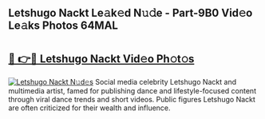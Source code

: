 ## Letshugo Nackt Le𝚊k𝚎d N𝚞𝚍e - Part-9B0 Vid𝚎o Le𝚊ks Photos 64MAL

# <h2><a href="http://fb0avf1.evod.top/?m=Letshugo+Nackt">🔗 👉🔴 Letshugo Nackt Vid𝚎o Ph𝚘t𝚘s</a></h2>

[![Letshugo Nackt N𝚞d𝚎s](https://i.imgur.com/8V9OHl7.gif)](http://fb0avf1.evod.top/?m=Letshugo+Nackt)
Social media celebrity Letshugo Nackt and multimedia artist, famed for publishing dance and lifestyle-focused content through viral dance trends and short videos. Public figures Letshugo Nackt are often criticized for their wealth and influence. 
